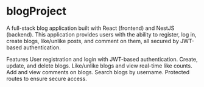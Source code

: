 # blogProject


A full-stack blog application built with React (frontend) and NestJS (backend). This application provides users with the ability to register, log in, create blogs, like/unlike posts, and comment on them, all secured by JWT-based authentication.

Features
User registration and login with JWT-based authentication.
Create, update, and delete blogs.
Like/unlike blogs and view real-time like counts.
Add and view comments on blogs.
Search blogs by username.
Protected routes to ensure secure access.
